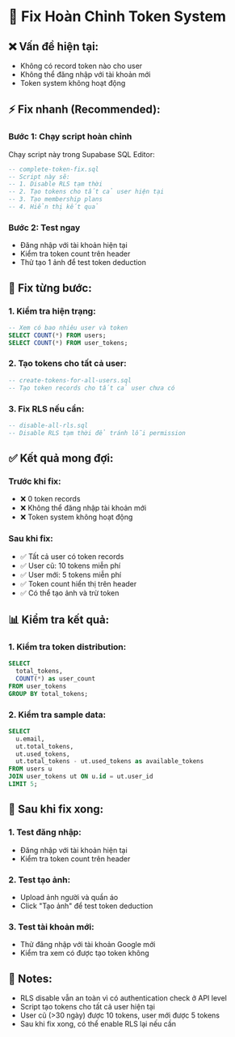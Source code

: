 # 🚨 Fix Hoàn Chỉnh Token System

## ❌ Vấn đề hiện tại:
- Không có record token nào cho user
- Không thể đăng nhập với tài khoản mới
- Token system không hoạt động

## ⚡ Fix nhanh (Recommended):

### Bước 1: Chạy script hoàn chỉnh
Chạy script này trong Supabase SQL Editor:
```sql
-- complete-token-fix.sql
-- Script này sẽ:
-- 1. Disable RLS tạm thời
-- 2. Tạo tokens cho tất cả user hiện tại
-- 3. Tạo membership plans
-- 4. Hiển thị kết quả
```

### Bước 2: Test ngay
- Đăng nhập với tài khoản hiện tại
- Kiểm tra token count trên header
- Thử tạo 1 ảnh để test token deduction

## 🔧 Fix từng bước:

### 1. Kiểm tra hiện trạng:
```sql
-- Xem có bao nhiêu user và token
SELECT COUNT(*) FROM users;
SELECT COUNT(*) FROM user_tokens;
```

### 2. Tạo tokens cho tất cả user:
```sql
-- create-tokens-for-all-users.sql
-- Tạo token records cho tất cả user chưa có
```

### 3. Fix RLS nếu cần:
```sql
-- disable-all-rls.sql
-- Disable RLS tạm thời để tránh lỗi permission
```

## ✅ Kết quả mong đợi:

### Trước khi fix:
- ❌ 0 token records
- ❌ Không thể đăng nhập tài khoản mới
- ❌ Token system không hoạt động

### Sau khi fix:
- ✅ Tất cả user có token records
- ✅ User cũ: 10 tokens miễn phí
- ✅ User mới: 5 tokens miễn phí
- ✅ Token count hiển thị trên header
- ✅ Có thể tạo ảnh và trừ token

## 📊 Kiểm tra kết quả:

### 1. Kiểm tra token distribution:
```sql
SELECT 
  total_tokens,
  COUNT(*) as user_count
FROM user_tokens
GROUP BY total_tokens;
```

### 2. Kiểm tra sample data:
```sql
SELECT 
  u.email,
  ut.total_tokens,
  ut.used_tokens,
  ut.total_tokens - ut.used_tokens as available_tokens
FROM users u
JOIN user_tokens ut ON u.id = ut.user_id
LIMIT 5;
```

## 🚀 Sau khi fix xong:

### 1. Test đăng nhập:
- Đăng nhập với tài khoản hiện tại
- Kiểm tra token count trên header

### 2. Test tạo ảnh:
- Upload ảnh người và quần áo
- Click "Tạo ảnh" để test token deduction

### 3. Test tài khoản mới:
- Thử đăng nhập với tài khoản Google mới
- Kiểm tra xem có được tạo token không

## 📝 Notes:
- RLS disable vẫn an toàn vì có authentication check ở API level
- Script tạo tokens cho tất cả user hiện tại
- User cũ (>30 ngày) được 10 tokens, user mới được 5 tokens
- Sau khi fix xong, có thể enable RLS lại nếu cần
